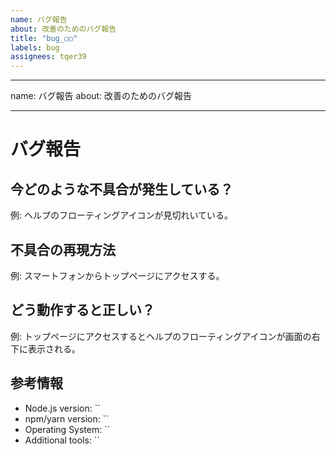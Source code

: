 ```yaml
---
name: バグ報告
about: 改善のためのバグ報告
title: "bug_○○"
labels: bug
assignees: tqer39
---
```


---

name: バグ報告
about: 改善のためのバグ報告

---

# バグ報告

## 今どのような不具合が発生している？

例: ヘルプのフローティングアイコンが見切れいている。

## 不具合の再現方法

例: スマートフォンからトップページにアクセスする。

## どう動作すると正しい？

例: トップページにアクセスするとヘルプのフローティングアイコンが画面の右下に表示される。

## 参考情報

- Node.js version: ``
- npm/yarn version: ``
- Operating System: ``
- Additional tools: ``
